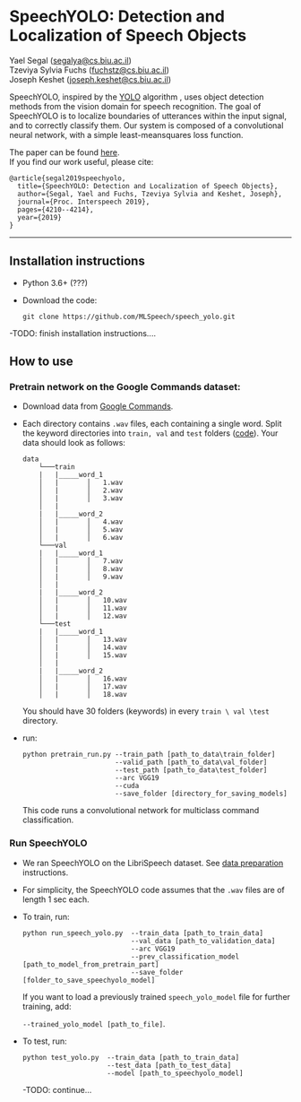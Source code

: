 # SpeechYOLO: Detection and Localization of Speech Objects

Yael Segal (segalya@cs.biu.ac.il)\
Tzeviya Sylvia Fuchs (fuchstz@cs.biu.ac.il) \
Joseph Keshet (joseph.keshet@cs.biu.ac.il)             


SpeechYOLO, inspired by the [YOLO](https://arxiv.org/pdf/1506.02640.pdf) algorithm , uses object detection methods from the vision domain for speech recognition. The goal of SpeechYOLO is to localize boundaries of utterances within the input signal, and to correctly classify them. Our system is composed of a convolutional neural network, with a simple least-meansquares loss function.


The paper can be found [here](https://arxiv.org/pdf/1904.07704.pdf). \
If you find our work useful, please cite: 
```
@article{segal2019speechyolo,
  title={SpeechYOLO: Detection and Localization of Speech Objects},
  author={Segal, Yael and Fuchs, Tzeviya Sylvia and Keshet, Joseph},
  journal={Proc. Interspeech 2019},
  pages={4210--4214},
  year={2019}
}
```

------


## Installation instructions

- Python 3.6+ (???)

- Download the code:
    ```
    git clone https://github.com/MLSpeech/speech_yolo.git
    ```
-TODO: finish installation instructions.... 


## How to use

### Pretrain network on the Google Commands dataset:

- Download data from [Google Commands](http://download.tensorflow.org/data/speech_commands_v0.01.tar.gz).

- Each directory contains ```.wav``` files, each containing a single word. Split the keyword directories into ```train, val``` and ```test``` folders ([code](https://github.com/adiyoss/GCommandsPytorch/blob/master/make_dataset.py)). Your data should look as follows:

    ```
    data
	    └───train
	    |   |_____word_1
	    │   |       │   1.wav
	    │   |       │   2.wav
	    │   |       │   3.wav
	    │   |
	    |   |_____word_2
	    │   |       │   4.wav
	    │   |       │   5.wav
	    │   |       │   6.wav          
	    └───val
	    |   |_____word_1
	    │   |       │   7.wav
	    │   |       │   8.wav
	    │   |       │   9.wav
	    │   |
	    |   |_____word_2
	    │   |       │   10.wav
	    │   |       │   11.wav
	    │   |       │   12.wav     
	    └───test
	    |   |_____word_1
	    │   |       │   13.wav
	    │   |       │   14.wav
	    │   |       │   15.wav
	    │   |
	    |   |_____word_2
	    │   |       │   16.wav
	    │   |       │   17.wav
	    │   |       │   18.wav     
    ```
    You should have 30 folders (keywords) in every ```train \ val \test``` directory.

- run:
	```
	python pretrain_run.py --train_path [path_to_data\train_folder]  
	                       --valid_path [path_to_data\val_folder] 
	                       --test_path [path_to_data\test_folder] 
	                       --arc VGG19 
	                       --cuda  
	                       --save_folder [directory_for_saving_models]  
	```
	
	This code runs a convolutional network for multiclass command classification. 

### Run SpeechYOLO

- We ran SpeechYOLO on the LibriSpeech dataset. See [data preparation](https://github.com/MLSpeech/speech_yolo/blob/master/librispeech_data_preparation.md) instructions.

- For simplicity, the SpeechYOLO code assumes that the `.wav` files are of length 1 sec each. 

- To train, run: 
	```
    python run_speech_yolo.py  --train_data [path_to_train_data]  
                               --val_data [path_to_validation_data]
                               --arc VGG19
                               --prev_classification_model [path_to_model_from_pretrain_part]
                               --save_folder [folder_to_save_speechyolo_model]
    ```

	If you want to load a previously trained `speech_yolo_model` file for further training, add:

	`--trained_yolo_model [path_to_file]`.

- To test, run:
	```
    python test_yolo.py  --train_data [path_to_train_data]  
                         --test_data [path_to_test_data]
                         --model [path_to_speechyolo_model]
    ```

	-TODO: continue...